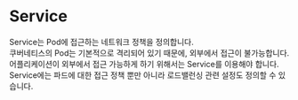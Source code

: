 # Service

Service는 Pod에 접근하는 네트워크 정책을 정의합니다.\
쿠버네티스의 Pod는 기본적으로 격리되어 있기 때문에, 외부에서 접근이 불가능합니다.\
어플리케이션이 외부에서 접근 가능하게 하기 위해서는 Service를 이용해야 합니다.\
Service에는 파드에 대한 접근 정책 뿐만 아니라 로드밸런싱 관련 설정도 정의할 수 있습니다.
